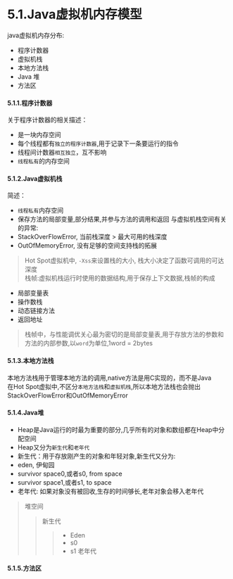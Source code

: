 # 5.1.Java虚拟机内存模型
java虚拟机内存分布:
  * 程序计数器
  * 虚拟机栈
  * 本地方法栈
  * Java 堆
  * 方法区
#### 5.1.1.程序计数器
关于程序计数器的相关描述：
  * 是一块内存空间
  * 每个线程都有`独立的程序计数器`,用于记录下一条要运行的指令
  * 线程间计数器`相互独立`，互不影响
  * `线程私有`的内存空间
#### 5.1.2.Java虚拟机栈
简述：
  * `线程私有`内存空间
  * 保存方法的局部变量,部分结果,并参与方法的调用和返回
与虚拟机栈空间有关的异常:
  * StackOverFlowError, 当前栈深度 > 最大可用的栈深度
  * OutOfMemoryError, 没有足够的空间支持栈的拓展<br>
> Hot Spot虚拟机中, `-Xss`来设置栈的大小, 栈大小决定了函数可调用的可达深度  
> 栈帧:虚拟机栈运行时使用的数据结构,用于保存上下文数据,栈帧的构成
  * 局部变量表
  * 操作数栈
  * 动态链接方法
  * 返回地址
> 栈帧中，与性能调优关心最为密切的是局部变量表,用于存放方法的参数和方法的内部参数,以`word`为单位,1word = 2bytes  
#### 5.1.3.本地方法栈
本地方法栈用于管理本地方法的调用,native方法是用C实现的，而不是Java<br>
在Hot Spot虚拟中,不区分`本地方法栈`和`虚拟机栈`,所以本地方法栈也会抛出StackOverFlowError和OutOfMemoryError
#### 5.1.4.Java堆
 * Heap是Java运行的时最为重要的部分,几乎所有的对象和数组都在Heap中分配空间<br>
 * Heap又分为`新生代`和`老年代`
  * 新生代：用于存放刚产生的对象和年轻对象,新生代又分为:
   * eden, 伊甸园
   * survivor space0,或者s0, from space
   * survivor space1,或者s1, to space
  * 老年代: 如果对象没有被回收,生存的时间够长,老年对象会移入老年代
> 堆空间
>> 新生代
>>> * Eden
>>> * s0
>>> * s1
>> 老年代
#### 5.1.5.方法区
